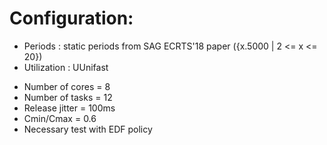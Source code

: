 # Configuration:

- Periods : static periods from SAG ECRTS'18 paper ({x.5000 | 2 <= x <= 20})          
- Utilization : UUnifast


* Number of cores = 8
* Number of tasks = 12
* Release jitter = 100ms
* Cmin/Cmax = 0.6
* Necessary test with EDF policy

